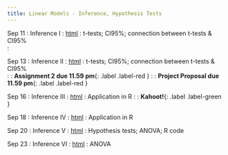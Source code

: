 ```yaml
---
title: Linear Models - Inference, Hypothesis Tests
---
```


Sep 11
: Inference I 
  : [html](https://jlacasa.github.io/stat705_fall2024/classes/day10_09112024)
: t-tests; CI95%; connection between t-tests & CI95%  
  :  

Sep 13
: Inference II
  : [html](https://jlacasa.github.io/stat705_fall2024/classes/day11_09132024)
: t-tests; CI95%; connection between t-tests & CI95%  
: [](#) 
  : **Assignment 2 due 11.59 pm**{: .label .label-red }
: [](#) 
  : **Project Proposal due 11.59 pm**{: .label .label-red }

Sep 16
: Inference III
  : [html](https://jlacasa.github.io/stat705_fall2024/classes/day12_09162024)
: Application in R 
: [](#)
  : **Kahoot!**{: .label .label-green }
  
Sep 18 
: Inference IV
  : [html](https://jlacasa.github.io/stat705_fall2024/classes/day13_09182024)
: Application in R 

Sep 20 
: Inference V
  : [html](https://jlacasa.github.io/stat705_fall2024/classes/day14_09202024)
: Hypothesis tests; ANOVA; R code 

Sep 23 
: Inference VI
  : [html](https://jlacasa.github.io/stat705_fall2024/classes/day15_09232024)
: ANOVA  

